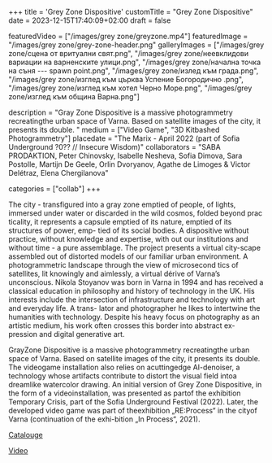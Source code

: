 +++
title = 'Grey Zone Dispositive'
customTitle = "Grey Zone Dispositive"
date = 2023-12-15T17:40:09+02:00
draft = false

featuredVideo = ["/images/grey zone/greyzone.mp4"]
featuredImage = "/images/grey zone/grey-zone-header.png"
galleryImages = ["/images/grey zone/сцена от вритуални свят.png", "/images/grey zone/неевклидови вариации на варненските улици.png", "/images/grey zone/начална точка на съня --- spawn point.png", "/images/grey zone/излед към града.png", "/images/grey zone/изглед към църква Успение Богородично .png", "/images/grey zone/изглед към хотел Черно Море.png", "/images/grey zone/изглед към община Варна.png"]


description = "Gray Zone Dispositive is a massive photogrammetry recreatingthe urban space of Varna. Based on satellite images of the city, it presents its double. "
medium = ["Video Game", "3D Kitbashed Photogrammetry"]
placedate = "The Marix - April 2022 (part of Sofia Underground ?0?? // Insecure Wisdom)"
collaborators = "SABA PRODAKTION, Peter Chinovsky, Isabelle Nesheva, Sofia Dimova, Sara Postolle, Martijn De Geele, Orlin Dvoryanov, Agathe de Limoges & Victor Delétraz, Elena Chergilanova"

categories = ["collab"]
+++

The city - transfigured into a gray zone emptied of people, of lights, immersed under water or discarded in the wild cosmos, folded beyond prac ticality, it represents a capsule emptied of its nature, emptied of its structures of power, emp- tied of its social bodies. A dispositive without practice, without knowledge and expertise, with out our institutions and without time - a pure assemblage. The project presents a virtual city-scape assembled out of distorted models of our familiar urban environment. A photogrammetric landscape through the view of microsecond tics of satellites, lit knowingly and aimlessly, a virtual dérive of Varna’s unconscious. Nikola Stoyanov was born in Varna in 1994 and has received a classical education in philosophy and history of technology in the UK. His interests include the intersection of infrastructure and technology with art and everyday life. A trans- lator and photographer he likes to intertwine the humanities with technology. Despite his heavy focus on photography as an artistic medium, his work often crosses this border into abstract ex- pression and digital generative art.

GrayZone Dispositive is a massive photogrammetry recreatingthe urban space of Varna. Based on satellite images of the city, it presents its double. The videogame installation also relies on acuttingedge AI-denoiser, a technology whose artifacts contribute to distort the visual field intoa dreamlike watercolor drawing. An initial version of Grey Zone Dispositive, in the form of a videoinstallation, was presented as partof the exhibition Temporary Crisis, part of the Sofia Underground Festival (2022). Later, the developed video game was part of theexhibition „RE:Process“ in the cityof Varna (continuation of the exhi-bition „In Process“, 2021).


<!-- add link to the other  exhibiton, add full text-->

[Catalouge](https://openartfiles.bg/bg/files/download/2766/221207-115215_TEMPORARY%20CRISIS%20PROGRAM.pdf)

[Video](https://www.youtube.com/watch?v=EKn5Dzx3NxA)
